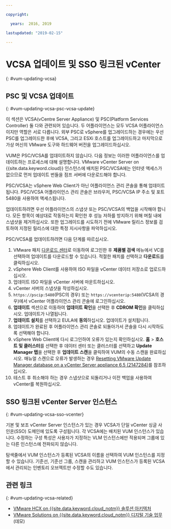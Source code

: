 ```yaml
---

copyright:

  years:  2016, 2019

lastupdated: "2019-02-15"

---
```


# VCSA 업데이트 및 SSO 링크된 vCenter
{: #vum-updating-vcsa}

## PSC 및 VCSA 업데이트
{: #vum-updating-vcsa-psc-vcsa-update}

이 섹션은 VCSA(vCentre Server Appliance) 및 PSC(Platform Services Controller) 둘 다와 관련되어 있습니다. 두 어플라이언스는 모두 VCSA 어플라이언스이지만 역할은 서로 다릅니다. 외부 PSC로 vSphere를 업그레이드하는 경우에는 우선 PSC를 업그레이드한 후에 VCSA, 그리고 ESXi 호스트를 업그레이드하고 마지막으로 가상 머신의 VMware 도구와 하드웨어 버전을 업그레이드하십시오.

VUM은 PSC/VCSA를 업데이트하지 않습니다. 다음 정보는 이러한 어플라이언스를 업데이트하는 프로세스에 대해 설명합니다. VMware vCenter Server on {{site.data.keyword.cloud}} 인스턴스에 배치된 PSC/VCSA에는 인터넷 액세스가 없으므로 먼저 업데이트 번들을 점프 서버에 다운로드해야 합니다.

PSC/VCSA는 vSphere Web Client가 아닌 어플라이언스 관리 콘솔을 통해 업데이트됩니다. PSC/VCSA 어플라이언스 관리 콘솔은 브라우저, PSC/VCSA IP 주소 및 포트 5480을 사용하여 액세스됩니다.

업데이트하려면 우선 어플라이언스의 스냅샷 또는 PSC/VCSA의 백업을 시작해야 합니다. 모든 항목이 예상대로 작동하는지 확인한 후 성능 저하를 방지하기 위해 며칠 내에 스냅샷을 제거하십시오. 또한 업그레이드를 시도하기 전에 VMware 릴리스 정보를 검토하여 지정된 릴리스에 대한 특정 지시사항을 파악하십시오.

PSC/VCSA를 업데이트하려면 다음 단계를 따르십시오.
1. VMware 패치 [다운로드 센터](https://my.vmware.com/group/vmware/patch#search)로 이동하여 로그인한 후 **제품별 검색** 메뉴에서 VC를 선택하여 업데이트를 다운로드할 수 있습니다. 적절한 패치를 선택하고 **다운로드**를 클릭하십시오.
2. vSphere Web Client를 사용하여 ISO 파일을 vCenter 데이터 저장소로 업로드하십시오.
3. 업데이트 ISO 파일을 vCenter 서버에 마운트하십시오.
4. vCenter 서버의 스냅샷을 작성하십시오.
5. `https://pscip:5480`(PSC의 경우) 또는 `https://vcenterip:5480`(VCSA의 경우)에서 vCenter 어플라이언스 관리 콘솔에 로그인하십시오.
6. **업데이트** 섹션으로 이동하여 **업데이트 확인**을 선택한 후 **CDROM 확인**을 클릭하십시오. 업데이트가 나열됩니다.
7. **업데이트 설치**를 선택하고 EULA에 **동의**하십시오. 업데이트가 설치됩니다.
8. 업데이트가 완료된 후 어플라이언스 관리 콘솔로 되돌아가서 콘솔을 다시 시작하도록 선택해야 합니다.
9. vSphere Web Client에 다시 로그인하여 오류가 있는지 확인하십시오. **홈** > **호스트 및 클러스터**를 선택한 후 데이터 센터 또는 클러스터를 선택하고 **Update Manager 탭**을 선택한 후 **업데이트 스캔**을 클릭하여 VUM의 수동 스캔을 완료하십시오. 매뉴얼 스캔으로 오류가 발생하는 경우 [Resetting VMware Update Manager database on a vCenter Server appliance 6.5 (2147284)](https://kb.vmware.com/s/article/2147284)를 참조하십시오.
10. 테스트 후 취소해야 하는 경우 스냅샷으로 되돌리거나 이전 백업을 사용하여 vCenter를 복원하십시오.

## SSO 링크된 vCenter Server 인스턴스
{: #vum-updating-vcsa-sso-vcenter}

기본 및 보조 vCenter Server 인스턴스가 있는 경우 VCSA가 단일 vCenter 싱글 사인온(SSO) 도메인에 있도록 구성됩니다. 각 VCSA에는 배치된 VUM 인스턴스가 있습니다. 수정하는 구성 특성은 사용자가 지정하는 VLM 인스턴스에만 적용되며 그룹에 있는 다른 인스턴스에 전파되지 않습니다.

탐색줄에서 VUM 인스턴스가 등록된 VCSA의 이름을 선택하여 VUM 인스턴스를 지정할 수 있습니다. 기준선, 기준선 그룹, 스캔을 관리하고 VUM 인스턴스가 등록된 VCSA에서 관리되는 인벤토리 오브젝트만 수정할 수도 있습니다.

## 관련 링크
{: #vum-updating-vcsa-related}

* [VMware HCX on {{site.data.keyword.cloud_notm}} 솔루션 아키텍처](https://www.ibm.com/cloud/garage/files/HCX_Architecture_Design.pdf)
* [VMware Solutions on {{site.data.keyword.cloud_notm}} 디지털 기술 업무](https://ibm-dte.mybluemix.net/ibm-vmware)(데모)
